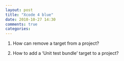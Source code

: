 ```yaml
---
layout: post
title: "Xcode 4 blue"
date: 2010-10-27 14:30
comments: true
categories: 
---
```


1) How can remove a target from a project?


2) How to add a ‘Unit test bundle’ target to a project?

